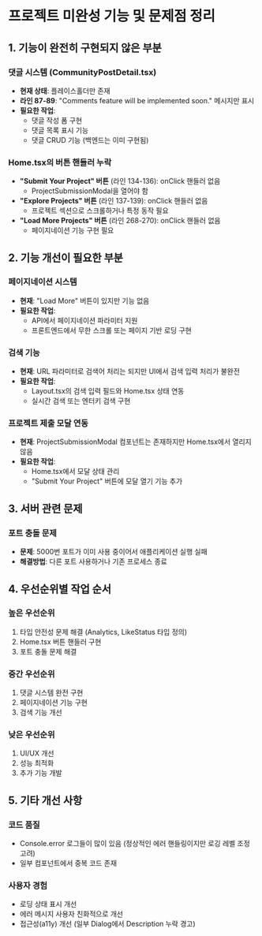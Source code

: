 # 프로젝트 미완성 기능 및 문제점 정리

## 1. 기능이 완전히 구현되지 않은 부분

### 댓글 시스템 (CommunityPostDetail.tsx)
- **현재 상태**: 플레이스홀더만 존재
- **라인 87-89**: "Comments feature will be implemented soon." 메시지만 표시
- **필요한 작업**:
  - 댓글 작성 폼 구현
  - 댓글 목록 표시 기능
  - 댓글 CRUD 기능 (백엔드는 이미 구현됨)

### Home.tsx의 버튼 핸들러 누락
- **"Submit Your Project" 버튼** (라인 134-136): onClick 핸들러 없음
  - ProjectSubmissionModal을 열어야 함
- **"Explore Projects" 버튼** (라인 137-139): onClick 핸들러 없음
  - 프로젝트 섹션으로 스크롤하거나 특정 동작 필요
- **"Load More Projects" 버튼** (라인 268-270): onClick 핸들러 없음
  - 페이지네이션 기능 구현 필요

## 2. 기능 개선이 필요한 부분

### 페이지네이션 시스템
- **현재**: "Load More" 버튼이 있지만 기능 없음
- **필요한 작업**:
  - API에서 페이지네이션 파라미터 지원
  - 프론트엔드에서 무한 스크롤 또는 페이지 기반 로딩 구현

### 검색 기능
- **현재**: URL 파라미터로 검색어 처리는 되지만 UI에서 검색 입력 처리가 불완전
- **필요한 작업**:
  - Layout.tsx의 검색 입력 필드와 Home.tsx 상태 연동
  - 실시간 검색 또는 엔터키 검색 구현

### 프로젝트 제출 모달 연동
- **현재**: ProjectSubmissionModal 컴포넌트는 존재하지만 Home.tsx에서 열리지 않음
- **필요한 작업**:
  - Home.tsx에서 모달 상태 관리
  - "Submit Your Project" 버튼에 모달 열기 기능 추가

## 3. 서버 관련 문제

### 포트 충돌 문제
- **문제**: 5000번 포트가 이미 사용 중이어서 애플리케이션 실행 실패
- **해결방법**: 다른 포트 사용하거나 기존 프로세스 종료

## 4. 우선순위별 작업 순서

### 높은 우선순위
1. 타입 안전성 문제 해결 (Analytics, LikeStatus 타입 정의)
2. Home.tsx 버튼 핸들러 구현
3. 포트 충돌 문제 해결

### 중간 우선순위
1. 댓글 시스템 완전 구현
2. 페이지네이션 기능 구현
3. 검색 기능 개선

### 낮은 우선순위
1. UI/UX 개선
2. 성능 최적화
3. 추가 기능 개발

## 5. 기타 개선 사항

### 코드 품질
- Console.error 로그들이 많이 있음 (정상적인 에러 핸들링이지만 로깅 레벨 조정 고려)
- 일부 컴포넌트에서 중복 코드 존재

### 사용자 경험
- 로딩 상태 표시 개선
- 에러 메시지 사용자 친화적으로 개선
- 접근성(a11y) 개선 (일부 Dialog에서 Description 누락 경고)